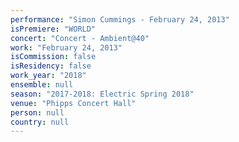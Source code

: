 ```yaml
---
performance: "Simon Cummings - February 24, 2013"
isPremiere: "WORLD"
concert: "Concert - Ambient@40"
work: "February 24, 2013"
isCommission: false
isResidency: false
work_year: "2018"
ensemble: null
season: "2017-2018: Electric Spring 2018"
venue: "Phipps Concert Hall"
person: null
country: null
---
```


